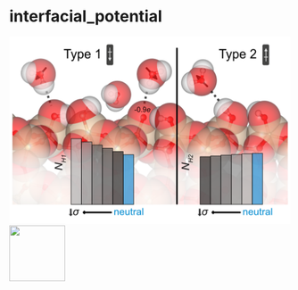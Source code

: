 # interfacial_potential
![Screenshot](sample.png)
<img src="https://github.com/rowanwalker96/interfacial_potential/edit/main/sample.png" width="100" height="100">
